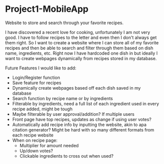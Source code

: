 # Project1-MobileApp
Website to store and search through your favorite recipes.

I have discovered a recent love for cooking, unfortunately I am not very good. I have to follow recipes to the letter and even then I don't always get them right. So I want to create a website where I can store all of my favorite recipes and then be able to search and filter through them based on dish name, ingredients, etc. Right now I have hardcoded one dish in but ideally I want to create webpages dynamically from recipes stored in my database.

Future Features I would like to add:
* Login/Register function
* Save feature for recipes
* Dynamically create webpages based off each dish saved in my database
* Search function by recipe name or by ingredients
* Filterable by ingredients, need a full list of each ingredient used in every recipe added, might be tough
* Maybe filterable by user approval/addition? If multiple users
* Front page have top recipes, updates as change if using user votes?
* Automatically add recipe info by inputting the website, akin to apa citation generator? Might be hard with so many different formats from each recipe website
* When on recipe page:
  * Multiplier for amount needed
  * Up/down votes?
  * Clickable ingredients to cross out when used?
